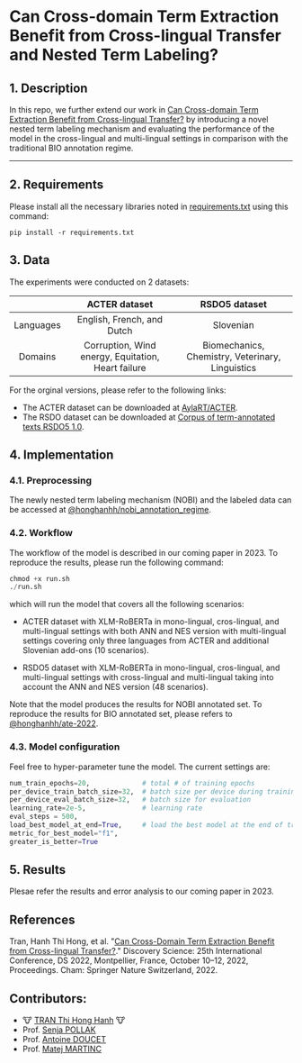 # Can Cross-domain Term Extraction Benefit from Cross-lingual Transfer and Nested Term Labeling?

## 1. Description

In this repo, we further extend our work in [Can Cross-domain Term Extraction Benefit from Cross-lingual Transfer?](https://github.com/honghanhh/ate-2022) by introducing a novel nested term labeling mechanism and evaluating the performance of the model in the cross-lingual and multi-lingual settings in comparison with the traditional BIO annotation regime.

---

## 2. Requirements

Please install all the necessary libraries noted in [requirements.txt](./requirements.txt) using this command:

```
pip install -r requirements.txt
```

## 3. Data

The experiments were conducted on 2 datasets:

||ACTER dataset| RSDO5 dataset|
|:-:|:-:|:-:|
|Languages|English, French, and Dutch|Slovenian|
|Domains|Corruption,  Wind energy, Equitation, Heart failure|Biomechanics, Chemistry, Veterinary, Linguistics |

For the orginal versions, please refer to the following links:

- The ACTER dataset can be downloaded at [AylaRT/ACTER](https://github.com/AylaRT/ACTER.git).
- The RSDO dataset can be downloaded at [Corpus of term-annotated texts RSDO5 1.0](https://www.clarin.si/repository/xmlui/handle/11356/1400).

## 4. Implementation

### 4.1. Preprocessing

The newly nested term labeling mechanism (NOBI) and the labeled data can be accessed at [@honghanhh/nobi_annotation_regime](https://github.com/honghanhh/nobi_annotation_regime).

### 4.2. Workflow

The workflow of the model is described in our coming paper in 2023.
To reproduce the results, please run the following command:

```python
chmod +x run.sh
./run.sh
```

which will run the model that covers all the following scenarios:

- ACTER dataset with XLM-RoBERTa in mono-lingual, cros-lingual, and multi-lingual settings with both ANN and NES version with multi-lingual settings covering only three languages from ACTER and additional Slovenian add-ons (10 scenarios).

- RSDO5 dataset with XLM-RoBERTa in mono-lingual, cros-lingual, and multi-lingual settings with cross-lingual and multi-lingual taking into account the ANN and NES version (48 scenarios).

Note that the model produces the results for NOBI annotated set. To reproduce the results for BIO annotated set, please refers to [@honghanhh/ate-2022](https://github.com/honghanhh/ate-2022).

### 4.3. Model configuration

Feel free to hyper-parameter tune the model. The current settings are:
```python
num_train_epochs=20,             # total # of training epochs
per_device_train_batch_size=32,  # batch size per device during training
per_device_eval_batch_size=32,   # batch size for evaluation 
learning_rate=2e-5,              # learning rate
eval_steps = 500,
load_best_model_at_end=True,     # load the best model at the end of training
metric_for_best_model="f1",
greater_is_better=True
```

## 5. Results

Plesae refer the results and error analysis to our coming paper in 2023.

## References

Tran, Hanh Thi Hong, et al. "[Can Cross-Domain Term Extraction Benefit from Cross-lingual Transfer?](https://link.springer.com/chapter/10.1007/978-3-031-18840-4_26)." Discovery Science: 25th International Conference, DS 2022, Montpellier, France, October 10–12, 2022, Proceedings. Cham: Springer Nature Switzerland, 2022.

## Contributors:

- 🐮 [TRAN Thi Hong Hanh](https://github.com/honghanhh) 🐮
- Prof. [Senja POLLAK](https://github.com/senjapollak)
- Prof. [Antoine DOUCET](https://github.com/antoinedoucet)
- Prof. [Matej MARTINC](https://github.com/matejMartinc)
